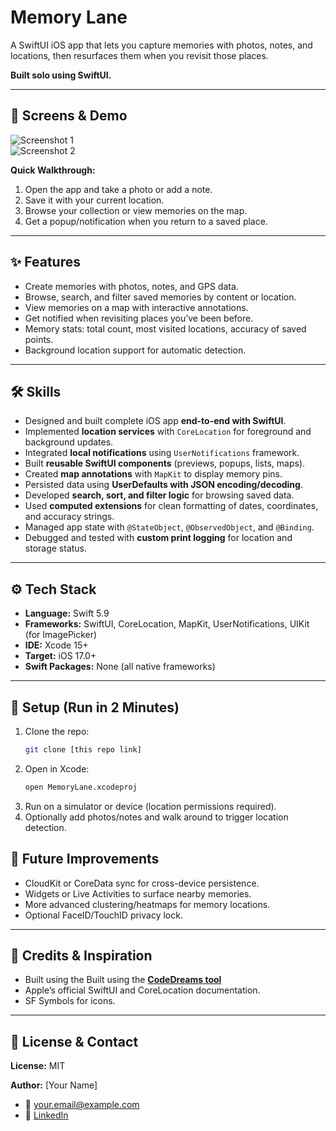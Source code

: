 # Memory Lane  
A SwiftUI iOS app that lets you capture memories with photos, notes, and locations, then resurfaces them when you revisit those places.  

**Built solo using SwiftUI.**

---

## 📱 Screens & Demo
![Screenshot 1](./screenshots/screen1.png)  
![Screenshot 2](./screenshots/screen2.png)  

**Quick Walkthrough:**  
1. Open the app and take a photo or add a note.  
2. Save it with your current location.  
3. Browse your collection or view memories on the map.  
4. Get a popup/notification when you return to a saved place.  

---

## ✨ Features 
- Create memories with photos, notes, and GPS data.  
- Browse, search, and filter saved memories by content or location.  
- View memories on a map with interactive annotations.  
- Get notified when revisiting places you’ve been before.  
- Memory stats: total count, most visited locations, accuracy of saved points.  
- Background location support for automatic detection.  

---

## 🛠 Skills
- Designed and built complete iOS app **end-to-end with SwiftUI**.  
- Implemented **location services** with `CoreLocation` for foreground and background updates.  
- Integrated **local notifications** using `UserNotifications` framework.  
- Built **reusable SwiftUI components** (previews, popups, lists, maps).  
- Created **map annotations** with `MapKit` to display memory pins.  
- Persisted data using **UserDefaults with JSON encoding/decoding**.  
- Developed **search, sort, and filter logic** for browsing saved data.  
- Used **computed extensions** for clean formatting of dates, coordinates, and accuracy strings.  
- Managed app state with `@StateObject`, `@ObservedObject`, and `@Binding`.  
- Debugged and tested with **custom print logging** for location and storage status.  

---

## ⚙️ Tech Stack
- **Language:** Swift 5.9  
- **Frameworks:** SwiftUI, CoreLocation, MapKit, UserNotifications, UIKit (for ImagePicker)  
- **IDE:** Xcode 15+  
- **Target:** iOS 17.0+  
- **Swift Packages:** None (all native frameworks)  

---

## 🚀 Setup (Run in 2 Minutes)
1. Clone the repo:  
   ```bash
   git clone [this repo link]
   ```
2. Open in Xcode:
	```bash
	open MemoryLane.xcodeproj
	```
3. Run on a simulator or device (location permissions required).
4. Optionally add photos/notes and walk around to trigger location detection.

## 🔮 Future Improvements
- CloudKit or CoreData sync for cross-device persistence.  
- Widgets or Live Activities to surface nearby memories.  
- More advanced clustering/heatmaps for memory locations.  
- Optional FaceID/TouchID privacy lock.  

---

## 🙌 Credits & Inspiration
- Built using the Built using the [**CodeDreams tool**](https://codedreams.app/)
- Apple’s official SwiftUI and CoreLocation documentation.  
- SF Symbols for icons.  

---

## 📄 License & Contact
**License:** MIT  

**Author:** [Your Name]  
- 📧 your.email@example.com  
- 💼 [LinkedIn](https://linkedin.com/in/yourprofile)  
